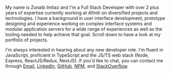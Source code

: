 My name is Zunaib Imtiaz and I'm a Full Stack Developer with over 2 plus years of expertise currently working at Afiniti on diversified projects and technologies. I have a background in user interface development, prototype designing and experience working on complex interface systems and modular application servers for a wide range of experiences as well as the tooling needed to help achieve that goal. Scroll down to have a look at my portfolio of projects.

I'm always interested in hearing about any new developer role. I'm fluent in JavaScript, proficient in TypeScript and the JS/TS web stack (Node, Express, ReactJS/Redux, NextJS). If you'd like to chat, you can contact me through [Email](mailto:zunaib60@gmail.com), [LinkedIn](https://www.linkedin.com/in/zunaib-imtiaz/), [GitHub](https://github.com/Zunaib), [NPM](https://www.npmjs.com/~zunaib.imtiaz), and [StackOverflow](https://stackoverflow.com/users/10986548/zunaib-imtiaz).
